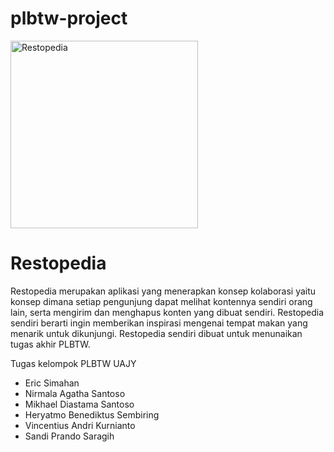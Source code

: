 # plbtw-project

<img alt="Restopedia" height="300" src="https://github.com/diasantoso/plbtw-project/blob/master/AndroidApp/Restopedia/app/src/main/res/drawable/restopedia.png">

<h1>Restopedia</h1>

Restopedia merupakan aplikasi yang menerapkan konsep kolaborasi yaitu konsep dimana setiap pengunjung dapat melihat kontennya sendiri orang lain, serta mengirim dan menghapus konten yang dibuat sendiri. Restopedia sendiri berarti ingin memberikan inspirasi mengenai tempat makan yang menarik untuk dikunjungi. Restopedia sendiri dibuat untuk menunaikan tugas akhir PLBTW.


Tugas kelompok PLBTW UAJY
-	Eric Simahan
-	Nirmala Agatha Santoso
-	Mikhael Diastama Santoso
-	Heryatmo Benediktus Sembiring
-	Vincentius Andri Kurnianto
-	Sandi Prando Saragih
